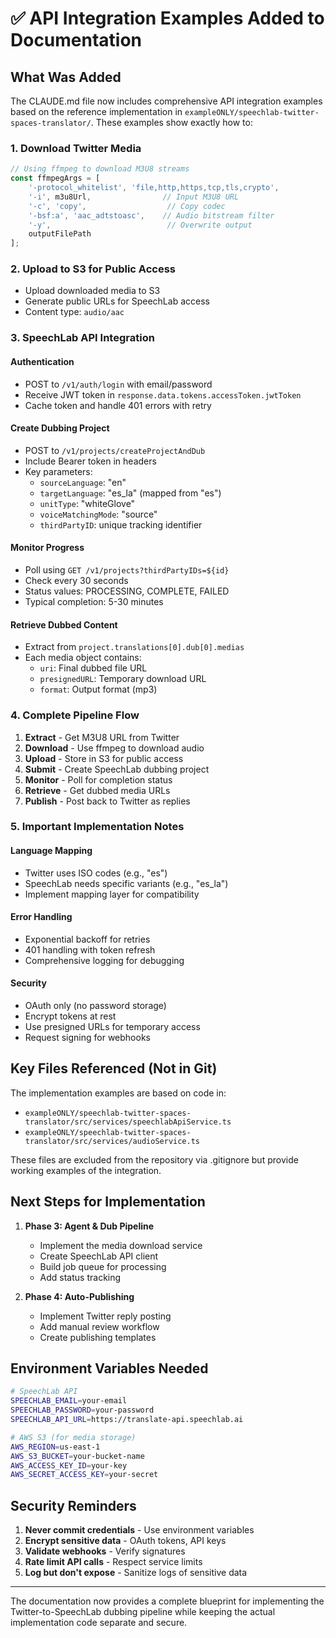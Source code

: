 # ✅ API Integration Examples Added to Documentation

## What Was Added

The CLAUDE.md file now includes comprehensive API integration examples based on the reference implementation in `exampleONLY/speechlab-twitter-spaces-translator/`. These examples show exactly how to:

### 1. Download Twitter Media
```javascript
// Using ffmpeg to download M3U8 streams
const ffmpegArgs = [
    '-protocol_whitelist', 'file,http,https,tcp,tls,crypto',
    '-i', m3u8Url,                // Input M3U8 URL
    '-c', 'copy',                  // Copy codec
    '-bsf:a', 'aac_adtstoasc',    // Audio bitstream filter
    '-y',                          // Overwrite output
    outputFilePath
];
```

### 2. Upload to S3 for Public Access
- Upload downloaded media to S3
- Generate public URLs for SpeechLab access
- Content type: `audio/aac`

### 3. SpeechLab API Integration

#### Authentication
- POST to `/v1/auth/login` with email/password
- Receive JWT token in `response.data.tokens.accessToken.jwtToken`
- Cache token and handle 401 errors with retry

#### Create Dubbing Project
- POST to `/v1/projects/createProjectAndDub`
- Include Bearer token in headers
- Key parameters:
  - `sourceLanguage`: "en"
  - `targetLanguage`: "es_la" (mapped from "es")
  - `unitType`: "whiteGlove"
  - `voiceMatchingMode`: "source"
  - `thirdPartyID`: unique tracking identifier

#### Monitor Progress
- Poll using `GET /v1/projects?thirdPartyIDs=${id}`
- Check every 30 seconds
- Status values: PROCESSING, COMPLETE, FAILED
- Typical completion: 5-30 minutes

#### Retrieve Dubbed Content
- Extract from `project.translations[0].dub[0].medias`
- Each media object contains:
  - `uri`: Final dubbed file URL
  - `presignedURL`: Temporary download URL
  - `format`: Output format (mp3)

### 4. Complete Pipeline Flow

1. **Extract** - Get M3U8 URL from Twitter
2. **Download** - Use ffmpeg to download audio
3. **Upload** - Store in S3 for public access
4. **Submit** - Create SpeechLab dubbing project
5. **Monitor** - Poll for completion status
6. **Retrieve** - Get dubbed media URLs
7. **Publish** - Post back to Twitter as replies

### 5. Important Implementation Notes

#### Language Mapping
- Twitter uses ISO codes (e.g., "es")
- SpeechLab needs specific variants (e.g., "es_la")
- Implement mapping layer for compatibility

#### Error Handling
- Exponential backoff for retries
- 401 handling with token refresh
- Comprehensive logging for debugging

#### Security
- OAuth only (no password storage)
- Encrypt tokens at rest
- Use presigned URLs for temporary access
- Request signing for webhooks

## Key Files Referenced (Not in Git)

The implementation examples are based on code in:
- `exampleONLY/speechlab-twitter-spaces-translator/src/services/speechlabApiService.ts`
- `exampleONLY/speechlab-twitter-spaces-translator/src/services/audioService.ts`

These files are excluded from the repository via .gitignore but provide working examples of the integration.

## Next Steps for Implementation

1. **Phase 3: Agent & Dub Pipeline**
   - Implement the media download service
   - Create SpeechLab API client
   - Build job queue for processing
   - Add status tracking

2. **Phase 4: Auto-Publishing**
   - Implement Twitter reply posting
   - Add manual review workflow
   - Create publishing templates

## Environment Variables Needed

```bash
# SpeechLab API
SPEECHLAB_EMAIL=your-email
SPEECHLAB_PASSWORD=your-password
SPEECHLAB_API_URL=https://translate-api.speechlab.ai

# AWS S3 (for media storage)
AWS_REGION=us-east-1
AWS_S3_BUCKET=your-bucket-name
AWS_ACCESS_KEY_ID=your-key
AWS_SECRET_ACCESS_KEY=your-secret
```

## Security Reminders

1. **Never commit credentials** - Use environment variables
2. **Encrypt sensitive data** - OAuth tokens, API keys
3. **Validate webhooks** - Verify signatures
4. **Rate limit API calls** - Respect service limits
5. **Log but don't expose** - Sanitize logs of sensitive data

---

The documentation now provides a complete blueprint for implementing the Twitter-to-SpeechLab dubbing pipeline while keeping the actual implementation code separate and secure.